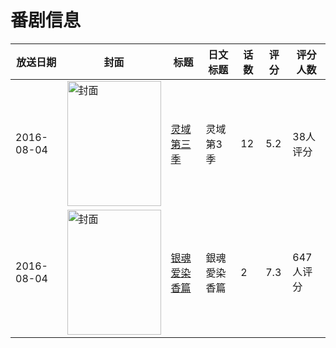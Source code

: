 # 番剧信息

|放送日期|封面|标题|日文标题|话数|评分|评分人数|
|---|---|---|---|---|---|---|
|2016-08-04|<img src="https://lain.bgm.tv/pic/cover/c/7b/71/180174_QloIe.jpg" alt="封面" style="width:150px;height:200px;object-fit:cover;">|[灵域 第三季](https://bangumi.tv/subject/180174)|灵域 第3季|12|5.2|38人评分|
|2016-08-04|<img src="https://lain.bgm.tv/pic/cover/c/80/4b/161710_2ppiS.jpg" alt="封面" style="width:150px;height:200px;object-fit:cover;">|[银魂 爱染香篇](https://bangumi.tv/subject/161710)|銀魂 愛染香篇|2|7.3|647人评分|
